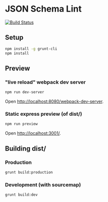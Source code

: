 # JSON Schema Lint

[![Build Status](https://travis-ci.org/nickcmaynard/jsonschemalint.svg?branch=master)](https://travis-ci.org/nickcmaynard/jsonschemalint)

## Setup
```sh
npm install -g grunt-cli
npm install
```

## Preview

### "live reload" webpack dev server

```sh
npm run dev-server
```
Open [http://localhost:8080/webpack-dev-server](http://localhost:8080/webpack-dev-server).

### Static express preview (of dist/)
```sh
npm run preview
```

Open [http://localhost:3001/](http://localhost:3001/).

## Building dist/

### Production

```sh
grunt build:production
```

### Development (with sourcemap)
```sh
grunt build:dev
```
